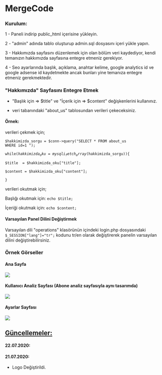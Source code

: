 # MergeCode

<h3>Kurulum:</h3>

1 - Paneli indirip public_html içerisine yükleyin.

2 - "admin" adında tablo oluşturup admin.sql dosyasını içeri yükle yapın.

3 - Hakkımızda sayfasını düzenlemek için olan bölüm veri kaydediyor, kendi temanızın hakkımızda sayfasına entegre etmeniz gerekiyor.

4 - Seo ayarlarında başlık, açıklama, anahtar kelime, google analytics id ve google adsense id kaydetmekte ancak bunları yine temanıza entegre etmeniz gerekmektedir.


<h3>"Hakkımızda" Sayfasını Entegre Etmek</h3>

- "Başlık için => $title" ve "İçerik için => $content" değişkenlerini kullanınız.

- veri tabanındaki "about_us" tablosundan verileri çekeceksiniz.

<h4>Örnek:</h4>

verileri çekmek için;

  <code>$hakkimizda_sorgu = $conn->query("SELECT * FROM about_us WHERE id=1 ");</code>
  
  <code>while($hakkimizda_oku=mysqli_fetch_array($hakkimizda_sorgu)){</code>
  
    $title  = $hakkimizda_oku["title"];    
    
    $content = $hakkimizda_oku["content"];    
    
  <code>}</code>
  
verileri okutmak için;

  Başlığı okutmak için: <code>echo $title;</code>
  
  İçeriği okutmak için: <code>echo $content;</code>

<h4>Varsayılan Panel Dilini Değiştirmek</h4>

Varsayılan dili "operations" klasörünün içindeki login.php dosyasındaki <code>$_SESSION["lang"]="tr";</code> kodunu tr/en olarak değiştirerek panelin varsayılan dilini değiştirebilirsiniz.

<h3>Örnek Görseller</h3>

<h4>Ana Sayfa</h4>

<img src="https://user-images.githubusercontent.com/67686692/88078037-a1450c80-cb84-11ea-97de-c296fe601eb4.png"/>

<h4>Kullanıcı Analiz Sayfası (Abone analiz sayfasıyla aynı tasarımda)</h4>

<img src="https://user-images.githubusercontent.com/67686692/88078806-8f179e00-cb85-11ea-93ec-43ce55096f64.png"/>

<h4>Ayarlar Sayfası</h4>

<img src="https://user-images.githubusercontent.com/67686692/88079079-e3228280-cb85-11ea-984d-8abedfe1f2c9.png"/>



<h2><u>Güncellemeler:</u></h2>

<h4>22.07.2020:</h4>



<h4>21.07.2020:</h4>

- Logo Değiştirildi.
